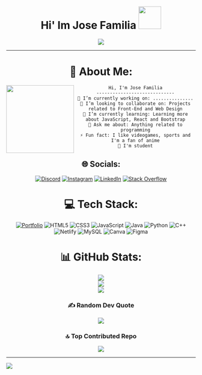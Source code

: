 <div align="center">
<h1>  Hi' Im Jose Familia 
<img src="https://media.giphy.com/media/Tgvn82bqJT36lkVqDZ/giphy.gif" width="60"> </h1>
</div>

<div align="center">

<p align="center">
<a href="https://github.com/DenverCoder1/readme-typing-svg"><img src="https://readme-typing-svg.herokuapp.com?lines=Systems+Engineering+Student;Front+End++Developer;Dominican%20Republic%20&center=true&width=380&height=45"></a>
</p>

<hr>
  
# 💫 About Me:
  
<img align="left" src="https://github.com/Jose-Familia/Jose-Familia/assets/128924389/8258424f-a0bb-4a73-9c4f-b81cb6512831)" width="180" />

```
Hi, I'm Jose Familia
-----------------------------
🔭 I’m currently working on: ...............
👯 I’m looking to collaborate on: Projects related to Front-End and Web Design
🌱 I’m currently learning: Learning more about JavaScript, React and Bootstrap
💬 Ask me about: Anything related to programming
⚡ Fun fact: I like videogames, sports and I'm a fan of anime
🫡 I'm student
```

</div>

<div align="center"> 
  
## 🌐 Socials:
[![Discord](https://img.shields.io/badge/Discord-%237289DA.svg?logo=discord&logoColor=white)](https://discord.gg/337046551979360258) [![Instagram](https://img.shields.io/badge/Instagram-%23E4405F.svg?logo=Instagram&logoColor=white)](https://instagram.com/j.familia18) [![LinkedIn](https://img.shields.io/badge/LinkedIn-%230077B5.svg?logo=linkedin&logoColor=white)](https://linkedin.com/in/jose-rene-familia-41915026b) [![Stack Overflow](https://img.shields.io/badge/-Stackoverflow-FE7A16?logo=stack-overflow&logoColor=white)](https://stackoverflow.com/users/https://stackoverflow.com/users/22452948/jose-r-familia) 

# 💻 Tech Stack:
[![Portfolio](https://img.shields.io/badge/Portfolio-%23000000.svg?style=for-the-badge&logo=firefox&logoColor=#FF7139)](https://jose-familia.github.io/) ![HTML5](https://img.shields.io/badge/html5-%23E34F26.svg?style=for-the-badge&logo=html5&logoColor=white) ![CSS3](https://img.shields.io/badge/css3-%231572B6.svg?style=for-the-badge&logo=css3&logoColor=white) ![JavaScript](https://img.shields.io/badge/javascript-%23323330.svg?style=for-the-badge&logo=javascript&logoColor=%23F7DF1E) ![Java](https://img.shields.io/badge/java-%23ED8B00.svg?style=for-the-badge&logo=java&logoColor=white) ![Python](https://img.shields.io/badge/python-3670A0?style=for-the-badge&logo=python&logoColor=ffdd54) ![C++](https://img.shields.io/badge/c++-%2300599C.svg?style=for-the-badge&logo=c%2B%2B&logoColor=white) ![Netlify](https://img.shields.io/badge/netlify-%23000000.svg?style=for-the-badge&logo=netlify&logoColor=#00C7B7) ![MySQL](https://img.shields.io/badge/mysql-%2300f.svg?style=for-the-badge&logo=mysql&logoColor=white) ![Canva](https://img.shields.io/badge/Canva-%2300C4CC.svg?style=for-the-badge&logo=Canva&logoColor=white) 	![Figma](https://img.shields.io/badge/figma-%23F24E1E.svg?style=for-the-badge&logo=figma&logoColor=white) 

# 📊 GitHub Stats:
![](https://github-readme-stats.vercel.app/api?username=Jose-Familia&theme=monokai&hide_border=false&include_all_commits=true&count_private=true)<br/>
![](https://github-readme-streak-stats.herokuapp.com/?user=Jose-Familia&theme=monokai&hide_border=false)<br/>
![](https://github-readme-stats.vercel.app/api/top-langs/?username=Jose-Familia&theme=monokai&hide_border=false&include_all_commits=true&count_private=true&layout=compact)

### ✍️ Random Dev Quote
![](https://quotes-github-readme.vercel.app/api?type=horizontal&theme=radical)

### 🔝 Top Contributed Repo
![](https://github-contributor-stats.vercel.app/api?username=Jose-Familia&limit=5&theme=dark&combine_all_yearly_contributions=true)

</div>

---
[![](https://visitcount.itsvg.in/api?id=Jose-Familia&icon=0&color=0)](https://visitcount.itsvg.in)

<!-- Proudly created with GPRM ( https://gprm.itsvg.in ) -->
